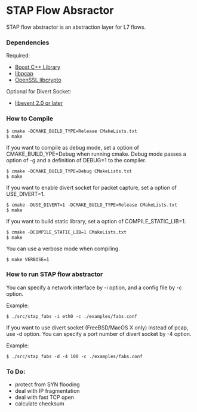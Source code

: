 # STAP Flow Absractor

STAP flow abstractor is an abstraction layer for L7 flows.

### Dependencies

Required:

* [Boost C++ Library](http://www.boost.org/ "Boost")
* [libpcap](http://www.tcpdump.org/ "tcpdump/libpcap")
* [OpenSSL libcrypto](http://www.openssl.org/ "OpenSSL")

Optional for Divert Socket:

* [libevent 2.0 or later](http://libevent.org/ "libevent")

### How to Compile

    $ cmake -DCMAKE_BUILD_TYPE=Release CMakeLists.txt
    $ make

If you want to compile as debug mode, set a option of CMAKE_BUILD_YPE=Debug when running cmake. Debug mode passes a option of -g and a definition of DEBUG=1 to the compiler.

    $ cmake -DCMAKE_BUILD_TYPE=Debug CMakeLists.txt
    $ make

If you want to enable divert socket for packet capture, set a option of USE_DIVERT=1.

    $ cmake -DUSE_DIVERT=1 -DCMAKE_BUILD_TYPE=Release CMakeLists.txt
    $ make

If you want to build static library, set a option of COMPILE_STATIC_LIB=1.

    $ cmake -DCOMPILE_STATIC_LIB=1 CMakeLists.txt
    $ make

You can use a verbose mode when compiling.

    $ make VERBOSE=1

### How to run STAP flow abstractor

You can specify a network interface by -i option, and a config file by -c option.

Example:

    $ ./src/stap_fabs -i eth0 -c ./examples/fabs.conf

If you want to use divert socket (FreeBSD/MacOS X only) instead of pcap, use -d option.
You can specify a port number of divert socket by -4 option.

Example:

    $ ./src/stap_fabs -d -4 100 -c ./examples/fabs.conf

### To Do:
* protect from SYN flooding
* deal with IP fragmentation
* deal with fast TCP open
* calculate checksum

